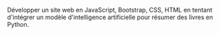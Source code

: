 Développer un site web en JavaScript, Bootstrap, CSS, HTML 
en tentant d'intégrer un modèle d'intelligence artificielle pour résumer des livres en Python.
